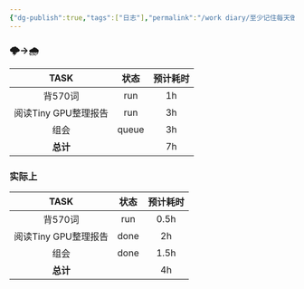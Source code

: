 ```yaml
---
{"dg-publish":true,"tags":["日志"],"permalink":"/work diary/至少记住每天做了什么/2024-05-18：周六/","dgPassFrontmatter":true}
---
```


### 🌩->🌧️

|      TASK      |  状态   | 预计耗时 |
| :------------: | :---: | :--: |
|     背570词      |  run  |  1h  |
| 阅读Tiny GPU整理报告 |  run  |  3h  |
|       组会       | queue |  3h  |
|     **总计**     |       |  7h  |

### 实际上
|      TASK      |  状态  | 预计耗时 |
| :------------: | :--: | :--: |
|     背570词      | run  | 0.5h |
| 阅读Tiny GPU整理报告 | done |  2h  |
|       组会       | done | 1.5h |
|     **总计**     |      |  4h  |
